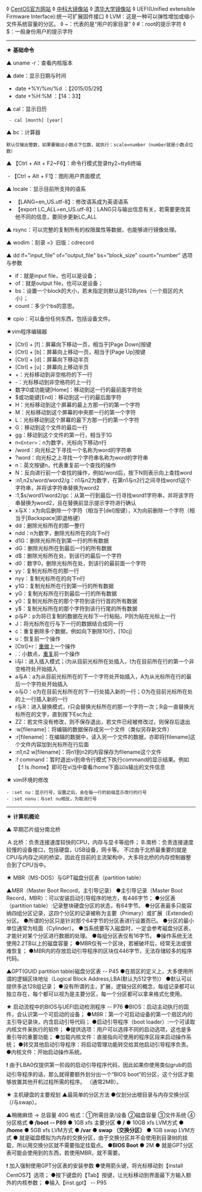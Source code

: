 ◊ <a href="http://mirror.centos.org/centos/7/isos/" target="_blank">CentOS官方网站</a>
◊ <a href="http://centos.ustc.edu.cn/centos/7/isos/" target="_blank">中科大镜像站</a>
◊ <a href="https://mirrors.tuna.tsinghua.edu.cn/centos/7/isos/" target="_blank">清华大学镜像站</a>
◊ UEFI(Unified extensible Firmware Interface):统一可扩展固件接口
◊ LVM：这是一种可以弹性增加或缩小文件系统容量的分区。
◊ ~：代表的是“用户的家目录”
◊ #：root的提示字符
◊ $：一般身份用户的提示字符

***

**★ 基础命令**

▲ uname -r：查看内核版本

▲ date：显示日期与时间
   - date +%Y/%m/%d ：【2015/05/29】
   - date +%H:%M ：【14：33】

▲ cal：显示日历

     - cal [month] [year]

▲ bc：计算器

```
默认仅输出整数，如果要输出小数点下位数，就执行：scale=number（number就是小数点位数）
```

▲ 【Ctrl + Alt + F2~F6】：命令行模式登录tty2~tty6终端

​	- 【Ctrl + Alt + F1】：图形用户界面模式

▲ locale：显示目前所支持的语系
   - 【LANG=en_US.utf-8】：修改语系成为英语语系
   -  【export LC_ALL=en_US.utf-8】：LANG只与输出信息有关，若需要更改其他不同的信息，要同步更新LC_ALL

▲ rsync：可以完整的复制所有的权限属性等数据，也能够进行镜像处理。

▲ wodim：刻录 =》旧版：cdrecord

▲ dd if="input_file" of="output_file" bs="block_size" count="number"
     选项与参数
   - if：就是input file，也可以是设备；
   -  of：就是output file，也可以是设备；
   - bs：设置一个block的大小，若未指定则默认是512Bytes（一个扇区的大小）；
   -  count：多少个bs的意思。

★ cpio：可以备份任何东西，包括设备文件。

★vim程序编辑器

- [Ctrl] + [f]：屏幕向下移动一页，相当于[Page Down]按键
- [Ctrl] + [b]：屏幕向上移动一页，相当于[Page Up]按键
- [Ctrl] + [d]：屏幕向下移动半页
- [Ctrl] + [u]：屏幕向上移动半页
- +：光标移动到非空格符的下一行
- -：光标移动到非空格符的上一行
- 数字0或功能键[Home]：移动到这一行的最前面字符处
- $或功能键[End]：移动到这一行的最后面字符
- H：光标移动到这个屏幕的最上方那一行的第一个字符
- M：光标移动到这个屏幕的中央那一行的第一个字符
- L：光标移动到这个屏幕的最下方那一行的第一个字符
- G：移动到这个文件的最后一行
- gg：移动到这个文件的第一行，相当于1G
- n`<Enter>`：n为数字，光标向下移动n行
- /word：向光标之下寻找一个名称为word的字符串
- ?word：向光标之上寻找一个字符串名称为word的字符串
- n：英文按键n，代表重复前一个查找的操作
- N：反向进行前一个查找的操作，例如/word后，按下N则表示向上查找word
- :n1,n2s/word/word2/g：n1与n2为数字，在第n1与n2行之间寻找word1这个字符串，并将该字符串替换为word2
- :1,$s/word1/word2/gc：从第一行到最后一行寻找word1字符串，并将该字符串替换为word2，且在替换前显示提示字符进行确认
- x与X：x为向后删除一个字符（相当于[del]按键），X为向前删除一个字符（相当于[Backspace]即退格键）
- dd：删除光标所在的那一整行
- ndd：n为数字，删除光标所在的向下n行
- d1G：删除光标所在到第一行的所有数据
- dG：删除光标所在到最后一行的所有数据
- d$：删除光标所在处，到该行的最后一个字符
- d0：数字0，删除光标所在处，到该行的最前面一个字符
- yy：复制光标所在的那一行
- nyy：复制光标所在的向下n行
- y1G：复制光标所在行到第一行的所有数据
- yG：复制光标所在行到最后一行的所有数据
- y0：复制光标所在的那个字符到该行行首的所有数据
- y$：复制光标所在的那个字符到该行行尾的所有数据
- p与P：p为将已复制的数据在光标下一行粘贴，P则为贴在光标上一行
- J：将光标所在行与下一行的数据结合成同一行
- c：重复删除多个数据，例如向下删除10行，[10cj]
- u：恢复前一个操作
- [Ctrl]+r：<u>重做</u>上一个操作
- .：小数点，<u>重复</u>前一个操作
- i与I：进入插入模式；i为从目前光标所在处插入，I为在目前所在行的第一个非空格符处开始插入
- a与A：a为从目前光标所在的下一个字符处开始插入，A为从光标所在行的最后一个字符处开始插入
- o与O：o为在目前光标所在的下一行处插入新的一行；O为在目前光标所在处的上一行插入新的一行
- r与R：进入替换模式，r只会替换光标所在的那一个字符一次；R会一直替换光标所在的文字，直到按下Esc为止
- ZZ：若文件没有修改，则不保存退出，若文件已经被修改过，则保存后退出
- :w[filename]：将编辑的数据保存成另一个文件（类似另存新文件）
- :r[filename]：在编辑的数据中，读入另一个文件的数据，亦即将[filename]这个文件内容加到光标所在行后面
- :n1,n2 w[filename]：将n1到n2的内容保存为filename这个文件
- :! command：暂时退出vi到命令行模式下执行command的显示结果。例如【:! ls /home】即可在vi当中查看/home下面以ls输出的文件信息

★ vim环境的修改

	- :set nu：显示行号，设置之后，会在每一行的前缀显示改行的行号
	- :set nonu：与set nu相反，为取消行号

---

**★ 计算机概论**

▲ 早期芯片组分南北桥

​     A.北桥：负责连接速度较快的CPU，内存与显卡等组件；
​     B.南桥：负责连接速度较慢的设备接口，包括硬盘，USB设备，网卡等。
​     不过由于北桥最重要的就是CPU与内存之间的桥梁，因此在目前的主流架构中，大多将北桥的内存控制器整合到了CPU当中。

★ MBR（MS-DOS）与GPT磁盘分区表（partition table）

▲MBR（Master Boot Record，主引导记录）
    ●主引导记录（Master Boot Record，MBR）：可以安装启动引导程序的地方，有446字节；
    ●分区表（partition table）:记录整块硬盘分区的状态，有64字节。
    ●分区表最多只能容纳四组分区记录，这四个分区的记录被称为主要（Primary）或扩展（Extended）分区。
    ●所谓的分区只是针对那个64字节的分区表进行设置而已。
    ●分区的最小单位通常为柱面（Cylinder）。
    ●当系统要写入磁盘时，一定会参考磁盘分区表，才能针对某个分区进行数据的处理。
    ●每组分区表仅有16字节。
    ●操作系统无法使用2.2TB以上的磁盘容量；
    ●MBR仅有一个区块，若被破坏后，经常无法或很难恢复；
    ●MBR内的存放启动引导程序的区块仅446字节，无法存储较多的程序代码。

▲GPT(GUID partition table)磁盘分区表 -- P45
    ●在扇区的定义上，大多使用所谓的逻辑区块地址（Logical Block Address,LBA(默认为512字节)）
    ●默认可以提供多达128组记录；
    ●没有所谓的主，扩展，逻辑分区的概念，每组记录都可以独立存在，每个都可以视为是主要分区，每一个分区都可以拿来格式化使用。

★ 启动流程中的BIOS与UEFI启动检测程序 -- P76
	    ●BIOS：启动主动执行的固件，会认识第一个可启动的设备；
	    ●MBR：第一个可启动设备的第一个扇区内的主引导记录块，内含启动引导代码；
	    ●启动引导程序（boot loader）:一个可读取内核文件来执行的软件；
		●提供选项：用户可以选择不同的启动选项，这也是多重引导的重要功能；
		●加载内核文件：直接指向可使用的程序区段来启动操作系统；
		●转交其他启动引导程序：将启动管理功能转交给其他启动引导程序负责。
	    ●内核文件：开始启动操作系统。 

❗  由于LBA0仅提供第一阶段的启动引导程序代码，因此如果你使用类似grub的启动引导程序的话，那么就得要额外划分出一个“BIOS boot”的分区，这个分区才能够放置其他开机过程所需的程序。	（通常2MB）。

★ 主机硬盘的主要规划
	▲最简单的分区方法
	    ●仅划分出根目录与内存交换分区（/与swap）。

▲稍微麻烦 → 总容量 40G
    格式：①所需目录/设备 ②磁盘容量 ③文件系统 ④分区格式
    **● /boot -- P89**
		● 1GB  xfs    主要分区
    **● /**
		● 10GB xfs    LVM方式
    **● /home**
		● 5GB   xfs    LVM方式
    **● /var**
    **● swap	（交换分区）**
		● 1GB   swap LVM方式
		● 就是磁盘模拟为内存的交换分区，由于交换分区并不会使用到目录树的挂载，所以用交换分区就不需要指定挂载点。
    **●BIOS Boot**
		● 2M
		● 就是GPT分区表可能会使用到的东西，若使用MBR，就不需要。

❗ 加入强制使用GPT分区表的安装参数
    ●使用箭头键，将光标移动到【install CentOS7】选项；
    ●按下键盘的【Tab】按键，让光标移动到界面最下方输入额外的内核参数；
    ●输入【inst.gpt】 -- P95				




